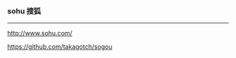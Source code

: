 ### sohu  搜狐
---
http://www.sohu.com/

https://github.com/takagotch/sogou

```
```

```
```

```
```

